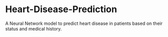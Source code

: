 # Heart-Disease-Prediction
A Neural Network model to predict heart disease in patients based on their status and medical history.
